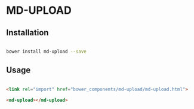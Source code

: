 # MD-UPLOAD



## Installation

``` bash

bower install md-upload --save

```

## Usage

```html

<link rel="import" href="bower_components/md-upload/md-upload.html">

<md-upload></md-upload>
```



